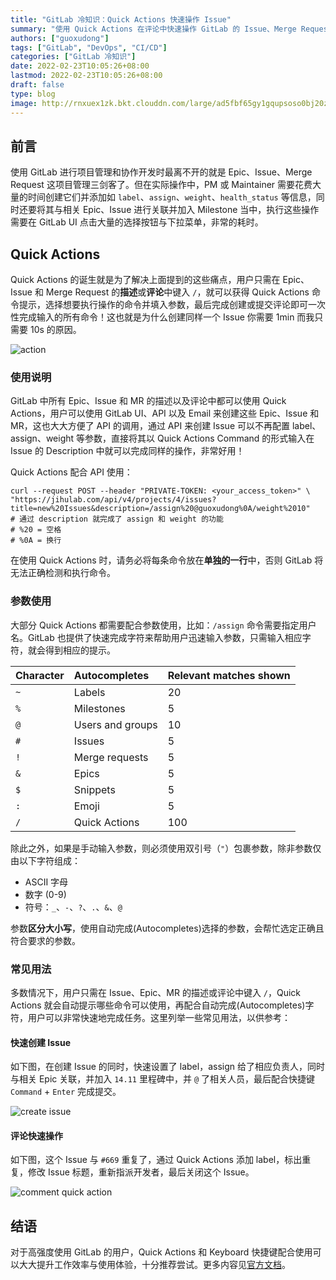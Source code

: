 ```yaml
---
title: "GitLab 冷知识：Quick Actions 快速操作 Issue"
summary: "使用 Quick Actions 在评论中快速操作 GitLab 的 Issue、Merge Request、Epic"
authors: ["guoxudong"]
tags: ["GitLab", "DevOps", "CI/CD"]
categories: ["GitLab 冷知识"]
date: 2022-02-23T10:05:26+08:00
lastmod: 2022-02-23T10:05:26+08:00
draft: false
type: blog
image: http://rnxuex1zk.bkt.clouddn.com/large/ad5fbf65gy1gqupsoso0bj20zk0f4q3w.jpg
---
```

## 前言

使用 GitLab 进行项目管理和协作开发时最离不开的就是 Epic、Issue、Merge Request 这项目管理三剑客了。但在实际操作中，PM 或 Maintainer 需要花费大量的时间创建它们并添加如 `label`、`assign`、`weight`、`health_status` 等信息，同时还要将其与相关 Epic、Issue 进行关联并加入 Milestone 当中，执行这些操作需要在 GitLab UI 点击大量的选择按钮与下拉菜单，非常的耗时。

## Quick Actions

Quick Actions 的诞生就是为了解决上面提到的这些痛点，用户只需在 Epic、Issue 和 Merge Request 的**描述**或**评论**中键入 `/`，就可以获得 Quick Actions 命令提示，选择想要执行操作的命令并填入参数，最后完成创建或提交评论即可一次性完成输入的所有命令！这也就是为什么创建同样一个 Issue 你需要 1min 而我只需要 10s 的原因。

![action](http://rnxuex1zk.bkt.clouddn.com/large/ad5fbf65gy1gzn8yganvvj21c20i2dio.jpg)

### 使用说明

 GitLab 中所有 Epic、Issue 和 MR 的描述以及评论中都可以使用 Quick Actions，用户可以使用 GitLab UI、API 以及 Email 来创建这些  Epic、Issue 和 MR，这也大大方便了 API 的调用，通过 API 来创建 Issue 可以不再配置 label、assign、weight 等参数，直接将其以 Quick Actions Command 的形式输入在 Issue 的 Description 中就可以完成同样的操作，非常好用！

Quick Actions 配合 API 使用：

```shell
curl --request POST --header "PRIVATE-TOKEN: <your_access_token>" \
"https://jihulab.com/api/v4/projects/4/issues?title=new%20Issues&description=/assign%20@guoxudong%0A/weight%2010"
# 通过 description 就完成了 assign 和 weight 的功能
# %20 = 空格
# %0A = 换行
```

在使用 Quick Actions 时，请务必将每条命令放在**单独的一行**中，否则 GitLab 将无法正确检测和执行命令。

### 参数使用

大部分 Quick Actions 都需要配合参数使用，比如：`/assign` 命令需要指定用户名。GitLab 也提供了快速完成字符来帮助用户迅速输入参数，只需输入相应字符，就会得到相应的提示。

| Character | Autocompletes | Relevant matches shown |
| :-------- | :------------ | :---- |
| `~`       | Labels | 20 |
| `%`       | Milestones | 5 |
| `@`       | Users and groups | 10 |
| `#`       | Issues | 5 |
| `!`       | Merge requests | 5 |
| `&`       | Epics | 5 |
| `$`       | Snippets | 5 |
| `:`       | Emoji | 5 |
| `/`       | Quick Actions | 100 |

除此之外，如果是手动输入参数，则必须使用双引号（`"`）包裹参数，除非参数仅由以下字符组成：

- ASCII 字母
- 数字 (0-9)
- 符号：`_`、`-`、`?`、`.`、`&`、`@`

参数**区分大小写**，使用自动完成(Autocompletes)选择的参数，会帮忙选定正确且符合要求的参数。

### 常见用法

多数情况下，用户只需在 Issue、Epic、MR 的描述或评论中键入 `/`，Quick Actions 就会自动提示哪些命令可以使用，再配合自动完成(Autocompletes)字符，用户可以非常快速地完成任务。这里列举一些常见用法，以供参考：

#### 快速创建 Issue

如下图，在创建 Issue 的同时，快速设置了 label，assign 给了相应负责人，同时与相关 Epic 关联，并加入 `14.11` 里程碑中，并 `@` 了相关人员，最后配合快捷键  `Command` + `Enter` 完成提交。

![create issue](http://rnxuex1zk.bkt.clouddn.com/large/ad5fbf65gy1gznb94447lj21ty0s6te9.jpg)

#### 评论快速操作

如下图，这个 Issue 与 `#669` 重复了，通过 Quick Actions 添加 label，标出重复，修改 Issue 标题，重新指派开发者，最后关闭这个 Issue。

![comment quick action](http://rnxuex1zk.bkt.clouddn.com/large/ad5fbf65gy1gznc8f12hvj20xs0hqtbm.jpg)

## 结语
<!-- markdown-link-check-disable-next-line -->
对于高强度使用 GitLab 的用户，Quick Actions 和 Keyboard 快捷键配合使用可以大大提升工作效率与使用体验，十分推荐尝试。更多内容见[官方文档](https://docs.gitlab.com/ee/user/project/quick_actions.html#gitlab-quick-actions)。
